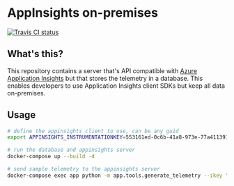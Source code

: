 # AppInsights on-premises

[![Travis CI status](https://api.travis-ci.org/CatalystCode/appinsights-on-premises.svg?branch=master)](https://travis-ci.org/CatalystCode/appinsights-on-premises)

## What's this?

This repository contains a server that's API compatible with [Azure Application Insights](https://docs.microsoft.com/en-us/azure/azure-monitor/app/app-insights-overview)
but that stores the telemetry in a database. This enables developers to use Application Insights client SDKs but
keep all data on-premises.

## Usage

```bash
# define the appinsights client to use, can be any guid
export APPINSIGHTS_INSTRUMENTATIONKEY=553161ed-0c6b-41a8-973e-77a411391be5

# run the database and appinsights server
docker-compose up --build -d

# send sample telemetry to the appinsights server
docker-compose exec app python -m app.tools.generate_telemetry --ikey "${APPINSIGHTS_INSTRUMENTATIONKEY}"
```

